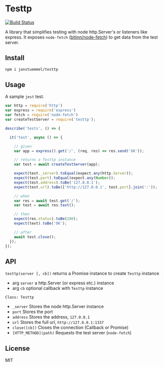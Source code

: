# Testtp

[![Build Status](https://travis-ci.org/janstuemmel/testtp.svg?branch=master)](https://travis-ci.org/janstuemmel/testtp)

A library that simplifies testing with node http.Server's or listeners like express.
It exposes `node-fetch` ([bitinn/node-fetch](https://github.com/bitinn/node-fetch)) to get data from the test server.

## Install

```sh
npm i janstuemmel/testtp
```

## Usage

A sample `jest` test.

```js
var http = require('http')
var express = require('express')
var fetch = require('node-fetch')
var createTestServer = require('testtp');

describe('tests', () => {

  it('test', async () => {

    // given
    var app = express().get('/', (req, res) => res.send('OK'));

    // returns a Testtp instance
    var test = await createTestServer(app);

    expect(test._server).toEqual(expect.any(http.Server));
    expect(test.port).toEqual(expect.any(Number));
    expect(test.address).toBe('127.0.0.1');
    expect(test.url).toBe(['http://127.0.0.1', test.port].join(':'));

    // when
    var res = await test.get('/');
    var text = await res.text();

    // then
    expect(res.status).toBe(200);
    expect(text).toBe('OK');

    // after
    await test.close();
  });
});

```

## API

`testtp(server [, cb])` returns a Promise instance to create `Testtp` instance
  * arg `server` a http.Server (or express etc.) instance
  * arg `cb` optional callback with `Testtp` instance

`Class: Testtp`
  * `_server` Stores the node http.Server instance
  * `port` Stores the port
  * `address` Stores the address, `127.0.0.1`
  * `url` Stores the full url, `http://127.0.0.1:1337`
  * `close([cb])` Closes the connection (Callback or Promise)
  * `[HTTP_METHOD](path)` Requests the test server (`node-fetch`)

## License

MIT
